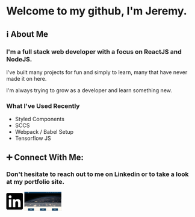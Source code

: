 # Welcome to my github, I'm Jeremy.
## :information_source: About Me
### I'm a full stack web developer with a focus on ReactJS and NodeJS.

I've built many projects for fun and simply to learn, many that have never made it on here.

I'm always trying to grow as a developer and learn something new.
### What I've Used Recently
* Styled Components
* SCCS
* Webpack / Babel Setup
* Tensorflow JS
## :heavy_plus_sign: Connect With Me:
### Don't hesitate to reach out to me on Linkedin or to take a look at my portfolio site.
<a href="https://linkedin.com/in/barber-jeremy" align="left"><img src="https://raw.githubusercontent.com/onlytruejeremy/onlytruejeremy/9bdb6aaeaf2f6e549d046bc30da2ec6effd782e4/linkedin.svg"  height="50px" /></a>
<a href="https://onlytruejeremy.github.io" align="left"><img src="https://github.com/onlytruejeremy/onlytruejeremy/blob/main/portfoliosite.PNG?raw=true"  height="50px"/></a>

